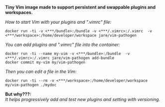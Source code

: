 **Tiny Vim image made to support persistent and swappable plugins and workspaces.**

*How to start Vim with your plugins and ".vimrc" file:*

```
docker run -ti -v <***/bundle>:/bundle -v <***/.vimrc>:/.vimrc  -v <***/workspace>:/home/developer/workspace jare/vim-pathogen
```

*You can add plugins and ".vimrc" file into the container:*

```
docker run -ti --name my-vim -v <***/bundle>:/bundle  -v <***/.vimrc>:/.vimrc jare/vim-pathogen add-bundle
docker commit my-vim my/vim-pathogen
```

*Then you can edit a file in the Vim:*

```
docker run -ti --rm -v <***/workspace>:/home/developer/workspace my/vim-pathogen ./mydoc
```
**But why???:**  
*It helps progressively add and test new plugins and setting with versioning.*
